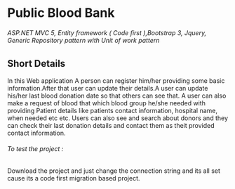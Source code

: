 #                           Public Blood Bank
###### ASP.NET MVC 5, Entity framework ( Code first ),Bootstrap 3, Jquery, Generic Repository pattern with Unit of work pattern
## Short Details 
In this Web application A person can register him/her providing some basic information.After that user can update their details.A user can update his/her last blood donation date so that others can see that. A user can also make a request of blood that which blood group he/she needed with providing Patient details like patients contact information, hospital name, when needed etc etc. Users can also see and search about donors and they can check their last donation details and contact them as theit provided contact information.
###### To test the project :
Download the project and just change the connection string and its all set cause its a code first migration based project.
